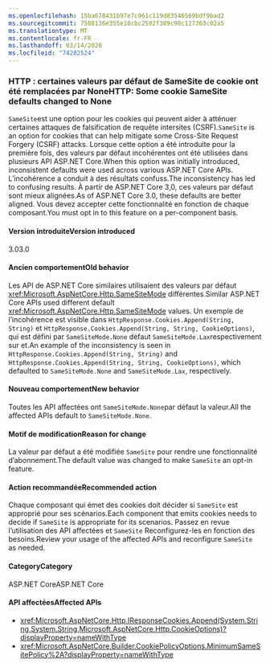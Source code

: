 ```yaml
---
ms.openlocfilehash: 15ba678431b97e7c961c119d83546569bdf9bad2
ms.sourcegitcommit: 7588136e355e10cbc2582f389c90c127363c02a5
ms.translationtype: MT
ms.contentlocale: fr-FR
ms.lasthandoff: 03/14/2020
ms.locfileid: "74282524"
---
```

### <a name="http-some-cookie-samesite-defaults-changed-to-none"></a><span data-ttu-id="046c6-101">HTTP : certaines valeurs par défaut de SameSite de cookie ont été remplacées par None</span><span class="sxs-lookup"><span data-stu-id="046c6-101">HTTP: Some cookie SameSite defaults changed to None</span></span>

<span data-ttu-id="046c6-102">`SameSite`est une option pour les cookies qui peuvent aider à atténuer certaines attaques de falsification de requête intersites (CSRF).</span><span class="sxs-lookup"><span data-stu-id="046c6-102">`SameSite` is an option for cookies that can help mitigate some Cross-Site Request Forgery (CSRF) attacks.</span></span> <span data-ttu-id="046c6-103">Lorsque cette option a été introduite pour la première fois, des valeurs par défaut incohérentes ont été utilisées dans plusieurs API ASP.NET Core.</span><span class="sxs-lookup"><span data-stu-id="046c6-103">When this option was initially introduced, inconsistent defaults were used across various ASP.NET Core APIs.</span></span> <span data-ttu-id="046c6-104">L’incohérence a conduit à des résultats confuss.</span><span class="sxs-lookup"><span data-stu-id="046c6-104">The inconsistency has led to confusing results.</span></span> <span data-ttu-id="046c6-105">À partir de ASP.NET Core 3,0, ces valeurs par défaut sont mieux alignées.</span><span class="sxs-lookup"><span data-stu-id="046c6-105">As of ASP.NET Core 3.0, these defaults are better aligned.</span></span> <span data-ttu-id="046c6-106">Vous devez accepter cette fonctionnalité en fonction de chaque composant.</span><span class="sxs-lookup"><span data-stu-id="046c6-106">You must opt in to this feature on a per-component basis.</span></span>

#### <a name="version-introduced"></a><span data-ttu-id="046c6-107">Version introduite</span><span class="sxs-lookup"><span data-stu-id="046c6-107">Version introduced</span></span>

<span data-ttu-id="046c6-108">3.0</span><span class="sxs-lookup"><span data-stu-id="046c6-108">3.0</span></span>

#### <a name="old-behavior"></a><span data-ttu-id="046c6-109">Ancien comportement</span><span class="sxs-lookup"><span data-stu-id="046c6-109">Old behavior</span></span>

<span data-ttu-id="046c6-110">Les API de ASP.NET Core similaires utilisaient des valeurs par défaut <xref:Microsoft.AspNetCore.Http.SameSiteMode> différentes.</span><span class="sxs-lookup"><span data-stu-id="046c6-110">Similar ASP.NET Core APIs used different default <xref:Microsoft.AspNetCore.Http.SameSiteMode> values.</span></span> <span data-ttu-id="046c6-111">Un exemple de l’incohérence est visible dans `HttpResponse.Cookies.Append(String, String)` et `HttpResponse.Cookies.Append(String, String, CookieOptions)`, qui est défini par `SameSiteMode.None` défaut `SameSiteMode.Lax`respectivement sur et.</span><span class="sxs-lookup"><span data-stu-id="046c6-111">An example of the inconsistency is seen in `HttpResponse.Cookies.Append(String, String)` and `HttpResponse.Cookies.Append(String, String, CookieOptions)`, which defaulted to `SameSiteMode.None` and `SameSiteMode.Lax`, respectively.</span></span>

#### <a name="new-behavior"></a><span data-ttu-id="046c6-112">Nouveau comportement</span><span class="sxs-lookup"><span data-stu-id="046c6-112">New behavior</span></span>

<span data-ttu-id="046c6-113">Toutes les API affectées ont `SameSiteMode.None`par défaut la valeur.</span><span class="sxs-lookup"><span data-stu-id="046c6-113">All the affected APIs default to `SameSiteMode.None`.</span></span>

#### <a name="reason-for-change"></a><span data-ttu-id="046c6-114">Motif de modification</span><span class="sxs-lookup"><span data-stu-id="046c6-114">Reason for change</span></span>

<span data-ttu-id="046c6-115">La valeur par défaut a été modifiée `SameSite` pour rendre une fonctionnalité d’abonnement.</span><span class="sxs-lookup"><span data-stu-id="046c6-115">The default value was changed to make `SameSite` an opt-in feature.</span></span>

#### <a name="recommended-action"></a><span data-ttu-id="046c6-116">Action recommandée</span><span class="sxs-lookup"><span data-stu-id="046c6-116">Recommended action</span></span>

<span data-ttu-id="046c6-117">Chaque composant qui émet des cookies doit décider si `SameSite` est approprié pour ses scénarios.</span><span class="sxs-lookup"><span data-stu-id="046c6-117">Each component that emits cookies needs to decide if `SameSite` is appropriate for its scenarios.</span></span> <span data-ttu-id="046c6-118">Passez en revue l’utilisation des API affectées et `SameSite` Reconfigurez-les en fonction des besoins.</span><span class="sxs-lookup"><span data-stu-id="046c6-118">Review your usage of the affected APIs and reconfigure `SameSite` as needed.</span></span>

#### <a name="category"></a><span data-ttu-id="046c6-119">Category</span><span class="sxs-lookup"><span data-stu-id="046c6-119">Category</span></span>

<span data-ttu-id="046c6-120">ASP.NET Core</span><span class="sxs-lookup"><span data-stu-id="046c6-120">ASP.NET Core</span></span>

#### <a name="affected-apis"></a><span data-ttu-id="046c6-121">API affectées</span><span class="sxs-lookup"><span data-stu-id="046c6-121">Affected APIs</span></span>

- <xref:Microsoft.AspNetCore.Http.IResponseCookies.Append(System.String,System.String,Microsoft.AspNetCore.Http.CookieOptions)?displayProperty=nameWithType>
- <xref:Microsoft.AspNetCore.Builder.CookiePolicyOptions.MinimumSameSitePolicy%2A?displayProperty=nameWithType>

<!--

#### Affected APIs

- `M:Microsoft.AspNetCore.Http.IResponseCookies.Append(System.String,System.String,Microsoft.AspNetCore.Http.CookieOptions)`
- `Overload:Microsoft.AspNetCore.Builder.CookiePolicyOptions.MinimumSameSitePolicy`

-->
